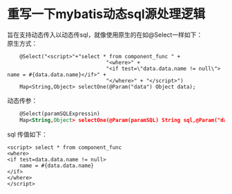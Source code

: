 # 重写一下mybatis动态sql源处理逻辑

旨在支持动态传入以<script>标签的动态sql

动态sql node解析是在mybatis启动时已经处理完成的，如果想要动态传入，只能动态修改其SqlNode  
这里重写一下 DynamicSqlSource类（参见 41-48行修改），配合 DynamicSqlSourceHelperTool完成动态替换，在使用上并没有限制  
这种能力增强后可以支持<script></script>动态传sql，就像使用原生的在如@Select一样如下：  
原生方式：
```
    @Select("<script>"+"select * from component_func " +
								"<where>" +
								"<if test=\"data.data.name != null\"> name = #{data.data.name}</if>" +
								"</where>" + "</script>")
    Map<String,Object> selectOne(@Param("data") Object data);
```
动态传参：
```xml
    @Select(paramSQLExpressin)
    Map<String,Object> selectOne(@Param(paramSQL) String sql,@Param("data") Object data);
```
sql 传值如下：
```
<script> select * from component_func  
<where> 
<if test=data.data.name != null>
    name = #{data.data.name}
</if> 
</where>
</script>
```